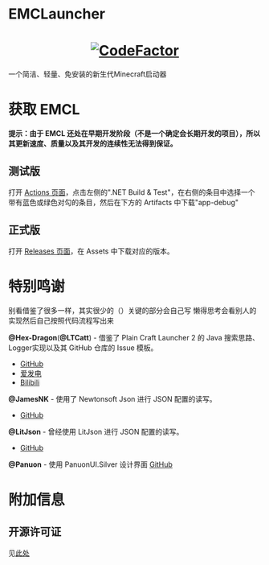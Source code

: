 # EMCLauncher
<h1 align = "center"><a href="https://www.codefactor.io/repository/github/saltwood/emclauncher"><img src="https://www.codefactor.io/repository/github/saltwood/emclauncher/badge" alt="CodeFactor" /></a></h1>

一个简洁、轻量、免安装的新生代Minecraft启动器

# 获取 EMCL
**提示：由于 EMCL 还处在早期开发阶段（不是一个确定会长期开发的项目），所以其更新速度、质量以及其开发的连续性无法得到保证。**
## 测试版
打开 [Actions 页面](https://github.com/SALTWOOD/EMCLauncher/actions)，点击左侧的".NET Build & Test"，在右侧的条目中选择一个带有蓝色或绿色对勾的条目，然后在下方的 Artifacts 中下载"app-debug"

## 正式版
打开 [Releases 页面](https://github.com/SALTWOOD/EMCLauncher/releases)，在 Assets 中下载对应的版本。

# 特别鸣谢

别看借鉴了很多一样，其实很少的（）关键的部分会自己写
懒得思考会看别人的实现然后自己按照代码流程写出来

**@Hex-Dragon**(**@LTCatt**) - 借鉴了 Plain Craft Launcher 2 的 Java 搜索思路、Logger实现以及其 GitHub 仓库的 Issue 模板。
- [GitHub](https://github.com/Hex-Dragon/PCL2)
- [爱发电](https://afdian.net/a/LTCat)
- [Bilibili](https://space.bilibili.com/11343203)

**@JamesNK** - 使用了 Newtonsoft Json 进行 JSON 配置的读写。
- [GitHub](https://github.com/JamesNK/Newtonsoft.Json)

**@LitJson** - 曾经使用 LitJson 进行 JSON 配置的读写。
- [GitHub](https://github.com/LitJson/litjson)

**@Panuon** - 使用 PanuonUI.Silver 设计界面
[GitHub](https://github.com/Panuon/Panuon.WPF.UI)

# 附加信息
## 开源许可证
见[此处](https://github.com/SALTWOOD/EMCLauncher/blob/main/开源许可证.md)
